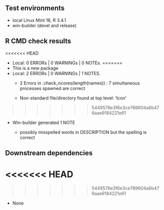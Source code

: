 ## Test environments

* local Linux Mint 18, R 3.4.1
* win-builder (devel and release)

## R CMD check results

<<<<<<< HEAD
* Local: 0 ERRORs | 0 WARNINGs | 0 NOTEs.
=======
* This is a new package
* Local: 2 ERRORs | 0 WARNINGs | 1 NOTES.
    * 2 Errors in .check_ncores(length(names)) : 7 simultaneous processes spawned are correct

    * Non-standard file/directory found at top level: ‘Icon’
>>>>>>> 5449576e3f6e3ce789604a6b476aae9184221e61
    
* Win-builder generated 1 NOTE

    * possibly misspelled words in DESCRIPTION but the spelling is correct


## Downstream dependencies
<<<<<<< HEAD
=======

>>>>>>> 5449576e3f6e3ce789604a6b476aae9184221e61
* None
